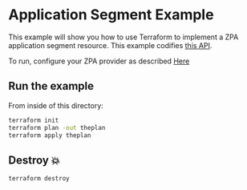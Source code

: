 # Application Segment Example

This example will show you how to use Terraform to implement a ZPA application segment resource.
This example codifies [this API](https://help.zscaler.com/zpa/api-reference#/application-controller/addApplication).

To run, configure your ZPA provider as described [Here](https://github.com/willguibr/terraform-provider-zpa/blob/master/docs/index.html.markdown)

## Run the example

From inside of this directory:

```bash
terraform init
terraform plan -out theplan
terraform apply theplan
```

## Destroy 💥

```bash
terraform destroy
```
